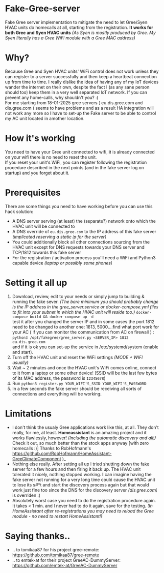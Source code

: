 # Fake-Gree-server
Fake Gree server implementation to mitigate the need to let Gree/Syen HVAC units do homecalls at all, starting from the registration.
**It works for both Gree and Syen HVAC units** _(As Syen is mostly produced by Gree. My Syen literally has a Gree WiFi module with a Gree MAC address)_

# Why?
Because Gree and Syen HVAC units' WiFi control does not work unless they can register to a server successfully and then keep a heartbeat connection up from time to time. I really dislike the idea of having any of my IoT devices wander the internet on their own, despite the fact I (as any sane person should too) keep them in a very well separated IoT network. If you can prevent any home-calls, why shouldn't you? :)<br>
For me starting from 18-01-2025 gree servers ( eu.dis.gree.com and dis.gree.com ) seems to have problems and as a result HA integration will not work any more so I have to set-up the Fake server to be able to control my AC unit located in amother location.

# How it's working
You need to have your Gree unit connected to wifi, it is already connected on your wifi there is no need to reset the unit.<br>
If you reset your unit's WiFi, you can register following the registration procedure described in the next points (and in the fake server log on startup) and you forget about it.

# Prerequisites
There are some things you need to have working before you can use this hack solution:
* A DNS server serving (at least) the (separate?) network onto which the HVAC unit will be connected to
* A DNS override of `eu.dis.gree.com` to the IP address of this fake server _(implicated reserving a static ip for the server)_
* You could additionally block all other connections sourcing from the HVAC unit except for DNS requests towards your DNS server and TCP/1812 towards this fake server
* For the registration / activation process you'll need a WiFi and Python3 capable device _(laptop or possibly some phones)_

# Setting it all up
1. Download, review, edit to your needs or simply jump to building & running the fake sever. _(The bare minimum you should probably change is the IP address in the gree_server.service or docker-compose.yml files to fit into your subnet in which the HVAC unit will reside too.)_
`docker-compose build && docker-compose up -d`<br>
test it after you changed the server IP and in some cases the port 1812 need to be changed to another one: 1813, 5000....find what port work for your AC ( if you can monitor the communication from AC on firewall ) :<br>
`python3 /opt/fakegree/gree_server.py <SERVER_IP> 1812 eu.dis.gree.com`<br>and if it is ok you can set-up the service in /etc/systemd/system (enable and start).<br>
2. Turn off the HVAC unit and reset the WiFi settings _(MODE + WIFI usually)_
3. Wait ~ 2 minutes and once the HVAC unit's WiFi comes online, connect to it from a laptop or some other device! (SSID will be the last few bytes of its MAC address, the password is `12345678`)
4. Run `python3 register.py YOUR_WIFI'S_SSID YOUR_WIFI'S_PASSWORD`
5. In a few seconds the fake server should be receiving all sorts of connections and everything will be working.

# Limitations
* I don't think the usualy Gree applications work like this, at all. They don't really, for me, at least. **Homeassistant** is an amazing project and it works flawlessly, however! _(Including the automatic discovery and all!)_ Check it out, so much better than the stock apps anyway [with zero homecalls :)]  Thanks to RobHofmann's https://github.com/RobHofmann/HomeAssistant-GreeClimateComponent )_ 
* Nothing else really. After setting all up I tried shutting down the fake server for a few hours and then firing it back up. The HVAC unit tolerated it nicely, nothing stopped working. I can imagine having the fake server not running for a very long time could cause the HVAC unit to lose its s#*t and start the discovery process again but that would work just fine too since the DNS for the discovery server _(dis.gree.com)_ is overriden :)
* Absolutely worst case you need to do the registration procedure again. It takes < 1 min. and I never had to do it again, save for the testing. _(In HomeAssistant after re-registrations you may need to reload the Gree module - no need to restart HomeAssistant!)_

# Saying thanks..
* .. to tomikaa87 for his project gree-remote: https://github.com/tomikaa87/gree-remote
* .. to emtek-at for their project GreeAC-DummyServer: https://github.com/emtek-at/GreeAC-DummyServer

